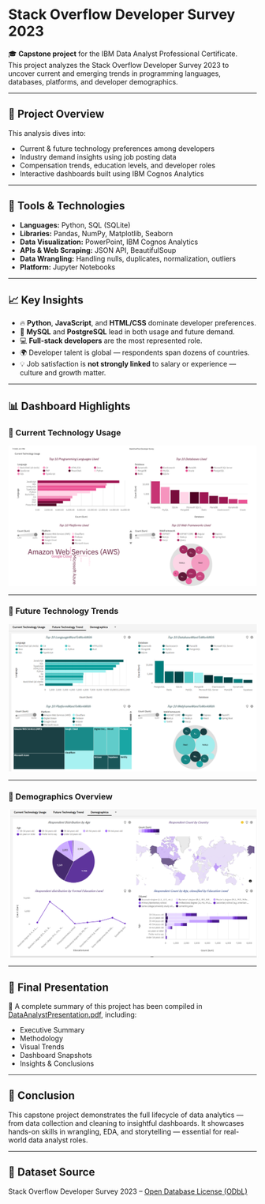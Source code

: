 # Stack Overflow Developer Survey 2023

🎓 **Capstone project** for the IBM Data Analyst Professional Certificate.  
This project analyzes the Stack Overflow Developer Survey 2023 to uncover current and emerging trends in programming languages, databases, platforms, and developer demographics.

---

## 📌 Project Overview

This analysis dives into:
- Current & future technology preferences among developers
- Industry demand insights using job posting data
- Compensation trends, education levels, and developer roles
- Interactive dashboards built using IBM Cognos Analytics

---

## 🧰 Tools & Technologies

- **Languages:** Python, SQL (SQLite)
- **Libraries:** Pandas, NumPy, Matplotlib, Seaborn
- **Data Visualization:** PowerPoint, IBM Cognos Analytics
- **APIs & Web Scraping:** JSON API, BeautifulSoup
- **Data Wrangling:** Handling nulls, duplicates, normalization, outliers
- **Platform:** Jupyter Notebooks

---

## 📈 Key Insights

- 🔥 **Python**, **JavaScript**, and **HTML/CSS** dominate developer preferences.
- 💼 **MySQL** and **PostgreSQL** lead in both usage and future demand.
- 💻 **Full-stack developers** are the most represented role.
- 🌍 Developer talent is global — respondents span dozens of countries.
- 💡 Job satisfaction is **not strongly linked** to salary or experience — culture and growth matter.

---

## 📊 Dashboard Highlights

### 🔹 Current Technology Usage

![Current Technology Dashboard](Screenshot%20(124).png)

---

### 🔹 Future Technology Trends

![Future Technology Dashboard](Screenshot%20(122).png)

---

### 🔹 Demographics Overview

![Demographics Dashboard](Screenshot%20(123).png)


---

## 📄 Final Presentation

🎥 A complete summary of this project has been compiled in [DataAnalystPresentation.pdf](./DataAnalystPresentation.pdf), including:
- Executive Summary
- Methodology
- Visual Trends
- Dashboard Snapshots
- Insights & Conclusions

---

## 🏁 Conclusion

This capstone project demonstrates the full lifecycle of data analytics — from data collection and cleaning to insightful dashboards. It showcases hands-on skills in wrangling, EDA, and storytelling — essential for real-world data analyst roles.

---

## 🔗 Dataset Source

Stack Overflow Developer Survey 2023 – [Open Database License (ODbL)](https://insights.stackoverflow.com/survey)



